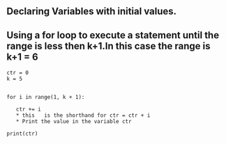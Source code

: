 ## Declaring Variables with initial values.
## Using a for loop to execute a statement until the range is less then k+1.In this case the range is k+1 = 6  ##
```
ctr = 0
k = 5 


for i in range(1, k + 1):

   ctr += i  
   * this   is the shorthand for ctr = ctr + i 
   * Print the value in the variable ctr
   
print(ctr)

